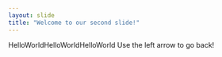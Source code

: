 ```yaml
---
layout: slide
title: "Welcome to our second slide!"
---
```

HelloWorldHelloWorldHelloWorld
Use the left arrow to go back!
